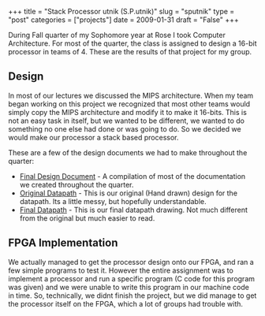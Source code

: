 +++
title = "Stack Processor utnik (S.P.utnik)"
slug = "sputnik"
type = "post"
categories = ["projects"]
date = 2009-01-31
draft = "False"
+++

During Fall quarter of my Sophomore year at Rose I took Computer Architecture.
For most of the quarter, the class is assigned to design a 16-bit processor in
teams of 4. These are the results of that project for my group.

<!--more-->

## Design

In most of our lectures we discussed the MIPS architecture. When my team began
working on this project we recognized that most other teams would simply copy
the MIPS architecture and modify it to make it 16-bits. This is not an easy task
in itself, but we wanted to be different, we wanted to do something no one else
had done or was going to do. So we decided we would make our processor a stack
based processor.

These are a few of the design documents we had to make throughout the quarter:

  * [Final Design Document]({static}./media/sputnik.pdf) \- A compilation of most of the documentation we
    created throughout the quarter.
  * [Original Datapath]({static}./images/sputnik_datapath.png) \- This is our original (Hand drawn) design for the
    datapath. Its a little messy, but hopefully understandable.
  * [Final Datapath]({static}./images/datapath.pdf) \- This is our final datapath drawing. Not much
    different from the original but much easier to read.

## FPGA Implementation

We actually managed to get the processor design onto our FPGA, and ran a few
simple programs to test it. However the entire assignment was to implement a
processor and run a specific program (C code for this program was given) and we
were unable to write this program in our machine code in time. So, technically,
we didnt finish the project, but we did manage to get the processor itself on
the FPGA, which a lot of groups had trouble with.
